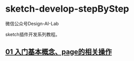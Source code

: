 # sketch-develop-stepByStep
微信公众号Design-AI-Lab

sketch插件开发系列教程。

##  [01 入门基本概念、page的相关操作](http://mp.weixin.qq.com/s/8Am4AD-qzO57W3XKx22ytQ)
